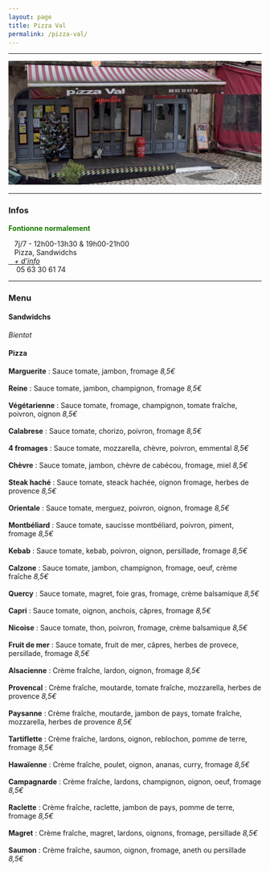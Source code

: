 ```yaml
---
layout: page
title: Pizza Val
permalink: /pizza-val/
---
```


***

![alt text](/images/pizzaval.png "Pizza Val")

***


### Infos



<p style="color:#167700;"><b>Fontionne normalement</b></p>

<i class="fa-solid fa-clock"></i>&nbsp;&nbsp;&nbsp;7j/7 - 12h00-13h30 & 19h00-21h00
<br>  <i class="fa-solid fa-utensils"></i>&nbsp;&nbsp;&nbsp;Pizza, Sandwidchs
<br><a href="http://manger-st-antonin.ga/Pizza-val" target="_blank"><i class="fa-solid fa-link"></i>&nbsp;&nbsp;&nbsp;*+ d'info*</a>
<br><i class="fa-solid fa-phone"></i>&nbsp;&nbsp;&nbsp; 05 63 30 61 74

***

### Menu

#### <span><i class="fa-solid fa-burger"></i> Sandwidchs</span>


*Bientot*

#### <span><i class="fa-solid fa-pizza-slice"></i> Pizza</span>


**Marguerite** : Sauce tomate, jambon, fromage  <span>*8,5€*</span>
<br><br>**Reine** : Sauce tomate, jambon, champignon, fromage  <span>*8,5€*</span>
<br><br>**Végétarienne** : Sauce tomate, fromage, champignon, tomate fraîche, poivron, oignon <span>*8,5€*</span>
<br><br>**Calabrese** : Sauce tomate, chorizo, poivron, fromage <span>*8,5€*</span>
<br><br>**4 fromages** : Sauce tomate, mozzarella, chèvre, poivron, emmental <span>*8,5€*</span>
<br><br>**Chèvre** : Sauce tomate, jambon, chèvre de cabécou, fromage, miel <span>*8,5€*</span>
<br><br>**Steak haché** : Sauce tomate, steack hachée, oignon fromage, herbes de provence <span>*8,5€*</span>
<br><br>**Orientale** : Sauce tomate, merguez, poivron, oignon, fromage <span>*8,5€*</span>
<br><br>**Montbéliard** : Sauce tomate, saucisse montbéliard, poivron, piment, fromage <span>*8,5€*</span>
<br><br>**Kebab** : Sauce tomate, kebab, poivron, oignon, persillade, fromage <span>*8,5€*</span>
<br><br>**Calzone** : Sauce tomate, jambon, champignon, fromage, oeuf, crème fraîche <span>*8,5€*</span>
<br><br>**Quercy** : Sauce tomate, magret, foie gras, fromage, crème balsamique <span>*8,5€*</span>
<br><br>**Capri** : Sauce tomate, oignon, anchois, câpres, fromage <span>*8,5€*</span>
<br><br>**Nicoise** : Sauce tomate, thon, poivron, fromage, crème balsamique <span>*8,5€*</span>
<br><br>**Fruit de mer** : Sauce tomate, fruit de mer, câpres, herbes de provece, persillade, fromage <span>*8,5€*</span>
<br><br>**Alsacienne** : Crème fraîche, lardon, oignon, fromage <span>*8,5€*</span>
<br><br>**Provencal** : Crème fraîche, moutarde, tomate fraîche, mozzarella, herbes de provence <span>*8,5€*</span>
<br><br>**Paysanne** : Crème fraîche, moutarde, jambon de pays, tomate fraîche, mozzarella, herbes de provence <span>*8,5€*</span>
<br><br>**Tartiflette** : Crème fraîche, lardons, oignon, reblochon, pomme de terre, fromage <span>*8,5€*</span>
<br><br>**Hawaïenne** : Crème fraîche, poulet, oignon, ananas, curry, fromage <span>*8,5€*</span>
<br><br>**Campagnarde** : Crème fraîche, lardons, champignon, oignon, oeuf, fromage <span>*8,5€*</span>
<br><br>**Raclette** : Crème fraîche, raclette, jambon de pays, pomme de terre, fromage <span>*8,5€*</span>
<br><br>**Magret** : Crème fraîche, magret, lardons, oignons, fromage, persillade <span>*8,5€*</span>
<br><br>**Saumon** : Crème fraîche, saumon, oignon, fromage, aneth ou persillade <span>*8,5€*</span>




